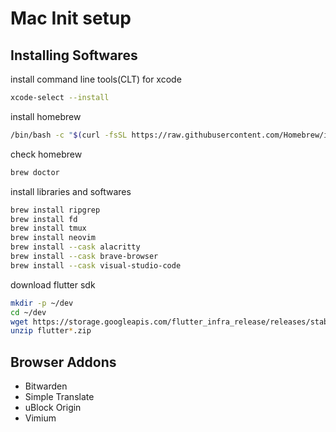 # Mac Init setup

## Installing Softwares

install command line tools(CLT) for xcode

```sh
xcode-select --install
```

install homebrew

```sh
/bin/bash -c "$(curl -fsSL https://raw.githubusercontent.com/Homebrew/install/HEAD/install.sh)"
```

check homebrew
```sh
brew doctor
```

install libraries and softwares

```sh
brew install ripgrep
brew install fd
brew install tmux
brew install neovim
brew install --cask alacritty
brew install --cask brave-browser
brew install --cask visual-studio-code
```

download flutter sdk

```sh
mkdir -p ~/dev
cd ~/dev
wget https://storage.googleapis.com/flutter_infra_release/releases/stable/macos/flutter_macos_arm64_3.16.3-stable.zip
unzip flutter*.zip
```

## Browser Addons

* Bitwarden
* Simple Translate
* uBlock Origin
* Vimium
